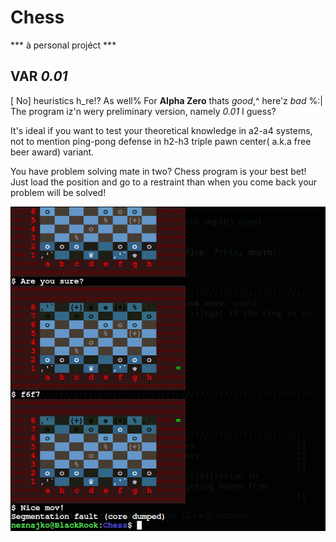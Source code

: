# Chess
*** à personal projéct ***
## VAR *0.01*
\[ No\] heuristics h_re!? As well% For **Alpha Zero** thats *good*,^ here'z
*bad* %:| The program iz'n wery preliminary version, namely *0.01* I guess?

It's ideal if you want to test your theoretical knowledge in
a2-a4 systems, not to mention ping-pong defense in h2-h3 triple pawn
center( a.k.a free beer award) variant.

You have problem solving mate in two? Chess program is your best bet!
Just load the position and go to a restraint than when you come back
your problem will be solved!

![chess](pix/chess.png)
